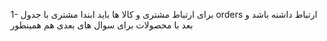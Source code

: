 1- برای ارتباط  مشتری و کالا ها باید ابندا مشتری با جدول orders ارتباط داشنه باشد و بعد با محصولات 
برای سوال های بعدی هم همینطور 

